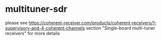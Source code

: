 # multituner-sdr
please see https://coherent-receiver.com/products/coherent-receivers/1-supervisory-and-4-coherent-channels section "Single-board multi-tuner receivers" for more details
